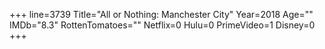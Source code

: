 +++
line=3739
Title="All or Nothing: Manchester City"
Year=2018
Age=""
IMDb="8.3"
RottenTomatoes=""
Netflix=0
Hulu=0
PrimeVideo=1
Disney=0
+++

